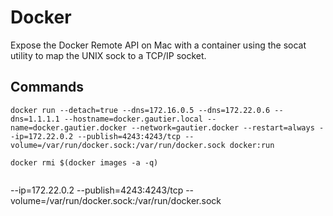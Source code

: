 # Docker

Expose the Docker Remote API on Mac with a container using the socat utility to map the UNIX sock to a TCP/IP socket.

## Commands

```
docker run --detach=true --dns=172.16.0.5 --dns=172.22.0.6 --dns=1.1.1.1 --hostname=docker.gautier.local --name=docker.gautier.docker --network=gautier.docker --restart=always --ip=172.22.0.2 --publish=4243:4243/tcp --volume=/var/run/docker.sock:/var/run/docker.sock docker:run
```

```
docker rmi $(docker images -a -q)


```


--ip=172.22.0.2 --publish=4243:4243/tcp --volume=/var/run/docker.sock:/var/run/docker.sock

